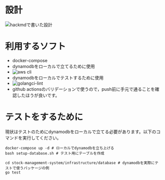 # 設計
![hackmdで書いた設計](https://hackmd.io/Rtdli98GSKmfWD4d_DxbNA)

# 利用するソフト
 - docker-compose
  - dynamodbをローカルで立てるために使用
 - ![aws cli](https://aws.amazon.com/jp/cli/)
  - dynamodbをローカルでテストするために使用
 - ![golangci-lint](https://github.com/golangci/golangci-lint)
  - github actionsのバリデーションで使うので，push前に手元で通ることを確認したほうが良いです。


# テストをするために
現状はテストのためにdynamodbをローカルで立てる必要があります。以下のコマンドを実行してください。

```
docker-compose up -d # ローカルでdynamodbを立ち上げる
bash setup-database.sh # テスト用にテーブルを作成

cd stock-management-system/infrastructure/database # dynamodbを実際にテストで使うパッケージの例
go test
```
